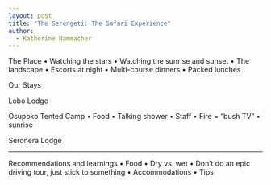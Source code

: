 ```yaml
---
layout: post
title: "The Serengeti: The Safari Experience"
author:
  - Katherine Nammacher
---
```



The Place
• Watching the stars
• Watching the sunrise and sunset
• The landscape
• Escorts at night
• Multi-course dinners
• Packed lunches

Our Stays



Lobo Lodge

Osupoko Tented Camp
• Food
• Talking shower
• Staff
• Fire = “bush TV”
• sunrise

Seronera Lodge


-----------------


Recommendations and learnings
• Food
• Dry vs. wet
• Don’t do an epic driving tour, just stick to something
• Accommodations
• Tips
